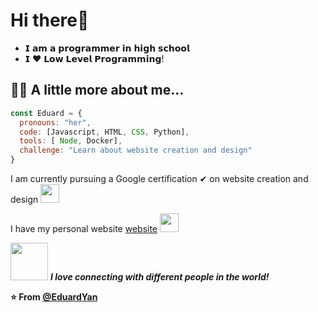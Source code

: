 # Hi there👏

- 𝗜 𝗮𝗺 𝗮 𝗽𝗿𝗼𝗴𝗿𝗮𝗺𝗺𝗲𝗿 𝗶𝗻 𝗵𝗶𝗴𝗵 𝘀𝗰𝗵𝗼𝗼𝗹
- 𝗜 ❤️ 𝗟𝗼𝘄 𝗟𝗲𝘃𝗲𝗹 𝗣𝗿𝗼𝗴𝗿𝗮𝗺𝗺𝗶𝗻𝗴!

## 👨‍💻 A little more about me... 


```javascript
const Eduard = {
  pronouns: "her",
  code: [Javascript, HTML, CSS, Python],
  tools: [ Node, Docker],
  challenge: "Learn about website creation and design"
}
```

<p>I am currently pursuing a Google certification ✔ on website creation and design <img src="https://media.giphy.com/media/WUlplcMpOCEmTGBtBW/giphy.gif" width="30">
<p>I have my personal website <a href="https://eduardoyanes.vercel.app/">website</a> <img src="https://media.giphy.com/media/WUlplcMpOCEmTGBtBW/giphy.gif" width="30"> 

<img src="https://media.giphy.com/media/LnQjpWaON8nhr21vNW/giphy.gif" width="60"> <em><b>I love connecting with different people in the world!</em></p>

⭐️ From [@EduardYan](https://github.com/EduardYan)
